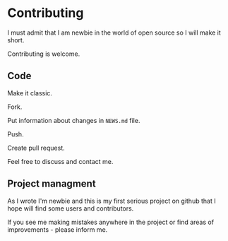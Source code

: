 # Contributing
I must admit that I am newbie in the world of open source so I will make it short.

Contributing is welcome.

## Code 
Make it classic.

Fork.

Put information about changes in `NEWS.md` file.

Push.

Create pull request.

Feel free to discuss and contact me.

## Project managment
As I wrote I'm newbie and this is my first serious project on github that I hope will find some users and contributors.

If you see me making mistakes anywhere in the project or find areas of improvements - please inform me. 
